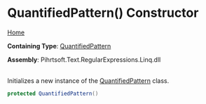 # QuantifiedPattern\(\) Constructor

[Home](../../../../../../README.md)

**Containing Type**: [QuantifiedPattern](../README.md)

**Assembly**: Pihrtsoft\.Text\.RegularExpressions\.Linq\.dll

\
Initializes a new instance of the [QuantifiedPattern](../README.md) class\.

```csharp
protected QuantifiedPattern()
```

